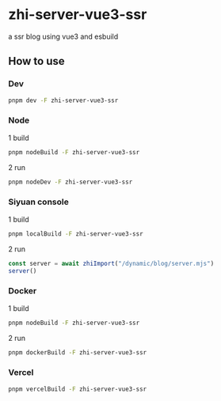 # zhi-server-vue3-ssr
a ssr blog using vue3 and esbuild

## How to use

### Dev

```bash
pnpm dev -F zhi-server-vue3-ssr
```

### Node

1 build

```bash
pnpm nodeBuild -F zhi-server-vue3-ssr
```

2 run

```bash
pnpm nodeDev -F zhi-server-vue3-ssr
```

### Siyuan console

1 build

```bash
pnpm localBuild -F zhi-server-vue3-ssr
```

2 run

```ts
const server = await zhiImport("/dynamic/blog/server.mjs")
server()
```

### Docker

1 build

```bash
pnpm nodeBuild -F zhi-server-vue3-ssr
```

2 run

```bash
pnpm dockerBuild -F zhi-server-vue3-ssr
```

### Vercel

```bash
pnpm vercelBuild -F zhi-server-vue3-ssr
````